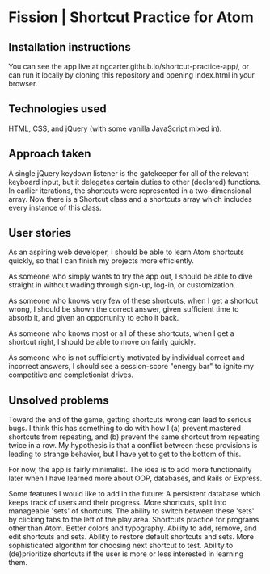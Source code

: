 # Fission | Shortcut Practice for Atom

## Installation instructions

You can see the app live at ngcarter.github.io/shortcut-practice-app/, or can run it locally by cloning this repository and opening index.html in your browser.

## Technologies used

HTML, CSS, and jQuery (with some vanilla JavaScript mixed in).

## Approach taken

A single jQuery keydown listener is the gatekeeper for all of the relevant keyboard input, but it delegates certain duties to other (declared) functions. In earlier iterations, the shortcuts were represented in a two-dimensional array. Now there is a Shortcut class and a shortcuts array which includes every instance of this class.

## User stories

As an aspiring web developer, I should be able to learn Atom shortcuts quickly, so that I can finish my projects more efficiently.

As someone who simply wants to try the app out, I should be able to dive straight in without wading through sign-up, log-in, or customization.

As someone who knows very few of these shortcuts, when I get a shortcut wrong, I should be shown the correct answer, given sufficient time to absorb it, and given an opportunity to echo it back.

As someone who knows most or all of these shortcuts, when I get a shortcut right, I should be able to move on fairly quickly.

As someone who is not sufficiently motivated by individual correct and incorrect answers, I should see a session-score "energy bar" to ignite my competitive and completionist drives.

## Unsolved problems

Toward the end of the game, getting shortcuts wrong can lead to serious bugs. I think this has something to do with how I (a) prevent mastered shortcuts from repeating, and (b) prevent the same shortcut from repeating twice in a row. My hypothesis is that a conflict between these provisions is leading to strange behavior, but I have yet to get to the bottom of this.

For now, the app is fairly minimalist. The idea is to add more functionality later when I have learned more about OOP, databases, and Rails or Express.

Some features I would like to add in the future: A persistent database which keeps track of users and their progress. More shortcuts, split into manageable 'sets' of shortcuts. The ability to switch between these 'sets' by clicking tabs to the left of the play area. Shortcuts practice for programs other than Atom. Better colors and typography. Ability to add, remove, and edit shortcuts and sets. Ability to restore default shortcuts and sets. More sophisticated algorithm for choosing next shortcut to test. Ability to (de)prioritize shortcuts if the user is more or less interested in learning them.
